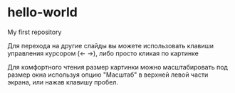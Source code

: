 # hello-world
My first repository


Для перехода на другие слайды вы можете использовать клавиши управления курсором (← →), либо просто кликая по картинке

Для комфортного чтения размер картинки можно масштабировать под размер окна используя опцию "Масштаб" в верхней левой части экрана, или нажав клавишу пробел.
